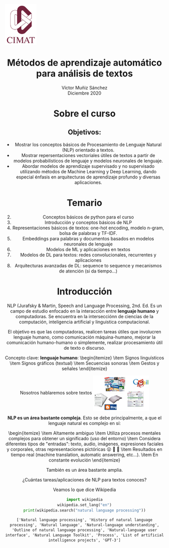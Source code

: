 #### <img src="figs/logocimat.png" height="20%" width="20%"  align="center"/>

# <center> Métodos de aprendizaje automático para análisis de textos<center>

<center> Víctor Muñiz Sánchez<center>
<center> Diciembre 2020<center>

# Sobre el curso

## Objetivos:

* Mostrar los conceptos básicos de Procesamiento de Lenguaje Natural (NLP) orientado a textos.
* Mostrar repersentaciones vectoriales útiles de textos a partir de modelos probabilísticos de lenguaje y modelos neuronales de lenguaje.
* Abordar modelos de aprendizaje supervisado y no supervisado utilizando métodos de Machine Learning y Deep Learning, dando especial énfasis en arquitecturas de aprendizaje profundo y diversas aplicaciones.
    
    

# Temario

2. Conceptos básicos de python para el curso
3. Introducción y conceptos básicos de NLP
4. Representaciones básicos de textos: one-hot encoding, modelo n-gram, bolsa de palabras y TF-IDF.
5. Embeddings para palabras y documentos basados en modelos neuronales de lenguaje
6. Modelos de ML y aplicaciones en textos
7. Modelos de DL para textos: redes convolucionales, recurrentes y aplicaciones
8. Arquitecturas avanzadas de DL: sequence to sequence y mecanismos de atención (si da tiempo...)

# Introducción

NLP (Jurafsky & Martin, Speech and Language Processing, 2nd. Ed.
Es un campo de estudio enfocado en la interacción entre __lenguaje humano__ y computadoras. Se encuentra en la intersecciónn de ciencias de la computación, inteligencia artificial y linguistica computacional.
    
El objetivo es que las computadoras, realicen tareas útiles que involucren lenguaje humano, como comunicación máquina-humano, mejorar la comunicación humano-humano o simplemente, realizar procesamiento útil de texto o discurso.

Concepto clave: __lenguaje humano__:
\begin{itemize}
\item Signos linguísticos
\item Signos gráficos (textual)
\item Secuencias sonoras
\item Gestos y señales
\end{itemize}

Nosotros hablaremos sobre textos
<img src="figs/noest3.png" height="35%" width="35%" align="center"/>

__NLP es un área bastante compleja__. Esto se debe principalmente, a que el lenguaje natural es complejo en sí:

\begin{itemize}
\item Altamente ambiguo
\item Utiliza procesos mentales complejos para obtener un significado (uso del entorno)
\item Considera diferentes tipos de "entradas": texto, audio, imágenes, expresiones faciales y corporales, otras representaciones pictóricas 😮 👏 🙌 
\item Resultados en tiempo real (machine translation, automatic answering, etc...).
\item En constante evolución
\end{itemize}

También es un área bastante amplia.

¿Cuántas tareas/aplicaciones de NLP para textos conoces?

Veamos lo que dice Wikipedia


```python
import wikipedia
wikipedia.set_lang("en")
print(wikipedia.search("natural language processing"))
```

    ['Natural language processing', 'History of natural language processing', 'Natural language', 'Natural-language understanding', 'Outline of natural language processing', 'Natural-language user interface', 'Natural Language Toolkit', 'Process', 'List of artificial intelligence projects', 'GPT-3']

